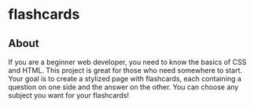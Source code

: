 # flashcards
## About
If you are a beginner web developer, you need to know the basics of CSS and HTML. This project is great for those who need somewhere to start. Your goal is to create a stylized page with flashcards, each containing a question on one side and the answer on the other. You can choose any subject you want for your flashcards!
